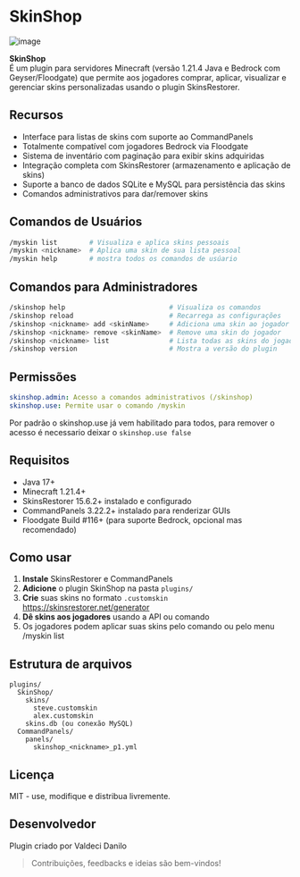 # SkinShop
![image](https://github.com/user-attachments/assets/432d8bcd-f804-46c5-9d1a-3be30090c433)

**SkinShop** 
<br>É um plugin para servidores Minecraft (versão 1.21.4 Java e Bedrock com Geyser/Floodgate) que permite aos jogadores comprar, aplicar, visualizar e gerenciar skins personalizadas usando o plugin SkinsRestorer.

## Recursos

* Interface para listas de skins com suporte ao CommandPanels
* Totalmente compatível com jogadores Bedrock via Floodgate
* Sistema de inventário com paginação para exibir skins adquiridas
* Integração completa com SkinsRestorer (armazenamento e aplicação de skins)
* Suporte a banco de dados SQLite e MySQL para persistência das skins
* Comandos administrativos para dar/remover skins

## Comandos de Usuários

```bash
/myskin list        # Visualiza e aplica skins pessoais
/myskin <nickname>  # Aplica uma skin de sua lista pessoal
/myskin help        # mostra todos os comandos de usúario

```

## Comandos para Administradores

```bash
/skinshop help                          # Visualiza os comandos
/skinshop reload                        # Recarrega as configurações
/skinshop <nickname> add <skinName>     # Adiciona uma skin ao jogador
/skinshop <nickname> remove <skinName>  # Remove uma skin do jogador
/skinshop <nickname> list               # Lista todas as skins do jogador
/skinshop version                       # Mostra a versão do plugin
```

## Permissões

```yaml
skinshop.admin: Acesso a comandos administrativos (/skinshop)
skinshop.use: Permite usar o comando /myskin
```
Por padrão o skinshop.use já vem habilitado para todos, para remover o acesso é necessario deixar 
o `skinshop.use false`

## Requisitos

* Java 17+
* Minecraft 1.21.4+
* SkinsRestorer 15.6.2+ instalado e configurado
* CommandPanels 3.22.2+ instalado para renderizar GUIs
* Floodgate Build #116+ (para suporte Bedrock, opcional mas recomendado)

## Como usar

1. **Instale** SkinsRestorer e CommandPanels
2. **Adicione** o plugin SkinShop na pasta `plugins/`
3. **Crie** suas skins no formato `.customskin` https://skinsrestorer.net/generator
4. **Dê skins aos jogadores** usando a API ou comando
5. Os jogadores podem aplicar suas skins pelo comando ou pelo menu /myskin list

## Estrutura de arquivos

```
plugins/
  SkinShop/
    skins/
      steve.customskin
      alex.customskin
    skins.db (ou conexão MySQL)
  CommandPanels/
    panels/
      skinshop_<nickname>_p1.yml
```

## Licença

MIT - use, modifique e distribua livremente.

## Desenvolvedor

Plugin criado por Valdeci Danilo

> Contribuições, feedbacks e ideias são bem-vindos!
